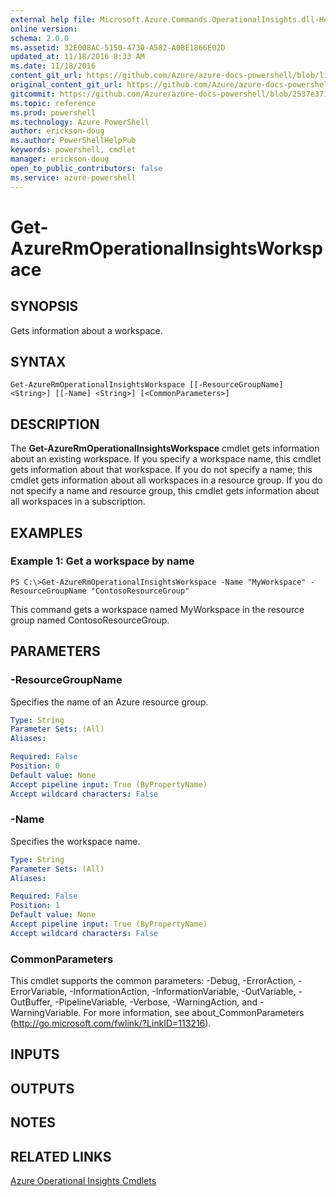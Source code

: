 ```yaml
---
external help file: Microsoft.Azure.Commands.OperationalInsights.dll-Help.xml
online version: 
schema: 2.0.0
ms.assetid: 32E008AC-5150-4730-A582-A0BE1866E02D
updated_at: 11/18/2016 8:33 AM
ms.date: 11/18/2016
content_git_url: https://github.com/Azure/azure-docs-powershell/blob/live/azureps-cmdlets-docs/ResourceManager/AzureRM.OperationalInsights/v2.2.0/Get-AzureRmOperationalInsightsWorkspace.md
original_content_git_url: https://github.com/Azure/azure-docs-powershell/blob/live/azureps-cmdlets-docs/ResourceManager/AzureRM.OperationalInsights/v2.2.0/Get-AzureRmOperationalInsightsWorkspace.md
gitcommit: https://github.com/Azure/azure-docs-powershell/blob/2537e371256820c5575d89299741a8f7b6f7e585/azureps-cmdlets-docs/ResourceManager/AzureRM.OperationalInsights/v2.2.0/Get-AzureRmOperationalInsightsWorkspace.md
ms.topic: reference
ms.prod: powershell
ms.technology: Azure PowerShell
author: erickson-doug
ms.author: PowerShellHelpPub
keywords: powershell, cmdlet
manager: erickson-doug
open_to_public_contributors: false
ms.service: azure-powershell
---
```


# Get-AzureRmOperationalInsightsWorkspace

## SYNOPSIS
Gets information about a workspace.

## SYNTAX

```
Get-AzureRmOperationalInsightsWorkspace [[-ResourceGroupName] <String>] [[-Name] <String>] [<CommonParameters>]
```

## DESCRIPTION
The **Get-AzureRmOperationalInsightsWorkspace** cmdlet gets information about an existing workspace.
If you specify a workspace name, this cmdlet gets information about that workspace.
If you do not specify a name, this cmdlet gets information about all workspaces in a resource group.
If you do not specify a name and resource group, this cmdlet gets information about all workspaces in a subscription.

## EXAMPLES

### Example 1: Get a workspace by name
```
PS C:\>Get-AzureRmOperationalInsightsWorkspace -Name "MyWorkspace" -ResourceGroupName "ContosoResourceGroup"
```

This command gets a workspace named MyWorkspace in the resource group named ContosoResourceGroup.

## PARAMETERS

### -ResourceGroupName
Specifies the name of an Azure resource group.

```yaml
Type: String
Parameter Sets: (All)
Aliases: 

Required: False
Position: 0
Default value: None
Accept pipeline input: True (ByPropertyName)
Accept wildcard characters: False
```

### -Name
Specifies the workspace name.

```yaml
Type: String
Parameter Sets: (All)
Aliases: 

Required: False
Position: 1
Default value: None
Accept pipeline input: True (ByPropertyName)
Accept wildcard characters: False
```

### CommonParameters
This cmdlet supports the common parameters: -Debug, -ErrorAction, -ErrorVariable, -InformationAction, -InformationVariable, -OutVariable, -OutBuffer, -PipelineVariable, -Verbose, -WarningAction, and -WarningVariable. For more information, see about_CommonParameters (http://go.microsoft.com/fwlink/?LinkID=113216).

## INPUTS

## OUTPUTS

## NOTES

## RELATED LINKS

[Azure Operational Insights Cmdlets](xref:ResourceManager/AzureRM.OperationalInsights/v2.2.0/AzureRM.OperationalInsights.md)


